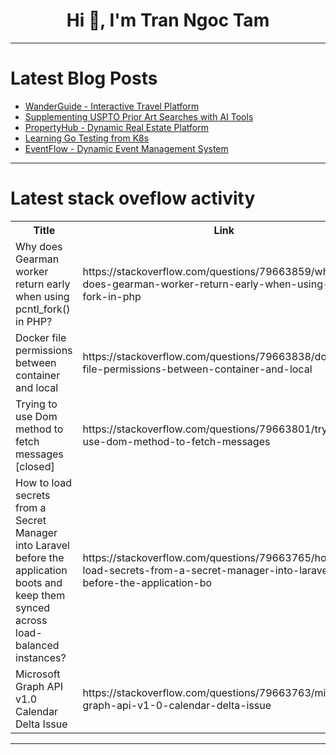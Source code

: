 <h1 align="center">Hi 👋, I'm Tran Ngoc Tam</h1>

---

# Latest Blog Posts 
<!-- BLOG-POST-LIST:START -->
- [WanderGuide - Interactive Travel Platform](https://dev.to/ai_agi/wanderguide-interactive-travel-platform-2k4f)
- [Supplementing USPTO Prior Art Searches with AI Tools](https://dev.to/patentscanai/supplementing-uspto-prior-art-searches-with-ai-tools-1jd9)
- [PropertyHub - Dynamic Real Estate Platform](https://dev.to/ariondev/propertyhub-dynamic-real-estate-platform-3fj)
- [Learning Go Testing from K8s](https://dev.to/leapcell/learning-go-testing-from-k8s-52oo)
- [EventFlow - Dynamic Event Management System](https://dev.to/aibughunter/eventflow-dynamic-event-management-system-4mhc)
<!-- BLOG-POST-LIST:END -->

---

# Latest stack oveflow activity
<table>
  <tr><th>Title</th><th>Link</th></tr>
  <!-- STACKOVERFLOW:START --><tr><td>Why does Gearman worker return early when using pcntl_fork&lpar;&rpar; in PHP?</td><td>https://stackoverflow.com/questions/79663859/why-does-gearman-worker-return-early-when-using-pcntl-fork-in-php</td></tr><tr><td>Docker file permissions between container and local</td><td>https://stackoverflow.com/questions/79663838/docker-file-permissions-between-container-and-local</td></tr><tr><td>Trying to use Dom method to fetch messages [closed]</td><td>https://stackoverflow.com/questions/79663801/trying-to-use-dom-method-to-fetch-messages</td></tr><tr><td>How to load secrets from a Secret Manager into Laravel before the application boots and keep them synced across load-balanced instances?</td><td>https://stackoverflow.com/questions/79663765/how-to-load-secrets-from-a-secret-manager-into-laravel-before-the-application-bo</td></tr><tr><td>Microsoft Graph API v1.0 Calendar Delta Issue</td><td>https://stackoverflow.com/questions/79663763/microsoft-graph-api-v1-0-calendar-delta-issue</td></tr><!-- STACKOVERFLOW:END -->
</table>

---


